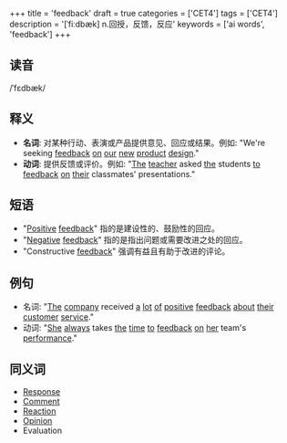 +++
title = 'feedback'
draft = true
categories = ['CET4']
tags = ['CET4']
description = '[ˈfiːdbæk] n.回授，反馈，反应'
keywords = ['ai words', 'feedback']
+++

## 读音
/ˈfɛdbæk/

## 释义
- **名词**: 对某种行动、表演或产品提供意见、回应或结果。例如: "We're seeking [feedback](/zh/post/feedback/) [on](/zh/post/on/) [our](/zh/post/our/) [new](/zh/post/new/) [product](/zh/post/product/) [design](/zh/post/design/)."
- **动词**: 提供反馈或评价。例如: "[The](/zh/post/the/) [teacher](/zh/post/teacher/) asked [the](/zh/post/the/) students [to](/zh/post/to/) [feedback](/zh/post/feedback/) [on](/zh/post/on/) [their](/zh/post/their/) classmates' presentations."

## 短语
- "[Positive](/zh/post/positive/) [feedback](/zh/post/feedback/)" 指的是建设性的、鼓励性的回应。
- "[Negative](/zh/post/negative/) [feedback](/zh/post/feedback/)" 指的是指出问题或需要改进之处的回应。
- "Constructive [feedback](/zh/post/feedback/)" 强调有益且有助于改进的评论。

## 例句
- 名词: "[The](/zh/post/the/) [company](/zh/post/company/) received [a](/zh/post/a/) [lot](/zh/post/lot/) [of](/zh/post/of/) [positive](/zh/post/positive/) [feedback](/zh/post/feedback/) [about](/zh/post/about/) [their](/zh/post/their/) [customer](/zh/post/customer/) [service](/zh/post/service/)."
- 动词: "[She](/zh/post/she/) [always](/zh/post/always/) takes [the](/zh/post/the/) [time](/zh/post/time/) [to](/zh/post/to/) [feedback](/zh/post/feedback/) [on](/zh/post/on/) [her](/zh/post/her/) team's [performance](/zh/post/performance/)."

## 同义词
- [Response](/zh/post/response/)
- [Comment](/zh/post/comment/)
- [Reaction](/zh/post/reaction/)
- [Opinion](/zh/post/opinion/)
- Evaluation
